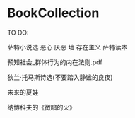 # BookCollection

TO DO:  

萨特小说选 恶心 厌恶 墙 存在主义 萨特读本  

预知社会_群体行为的内在法则.pdf  

狄兰·托马斯诗选(不要踏入静谧的良夜)  

未来的夏娃

纳博科夫的《微暗的火》
